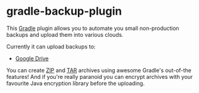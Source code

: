 # gradle-backup-plugin

This [Gradle](http://gradle.org/) plugin allows you to automate you small non-production backups and upload them into various clouds.

Currently it can upload backups to:

+ [Google Drive](https://www.google.com/drive/)

You can create [ZIP](https://gradle.org/docs/current/dsl/org.gradle.api.tasks.bundling.Zip.html) and [TAR](https://gradle.org/docs/current/dsl/org.gradle.api.tasks.bundling.Tar.html) archives using awesome Gradle's out-of-the features! And if you're really paranoid you can encrypt archives with your favourite Java encryption library before the uploading.
